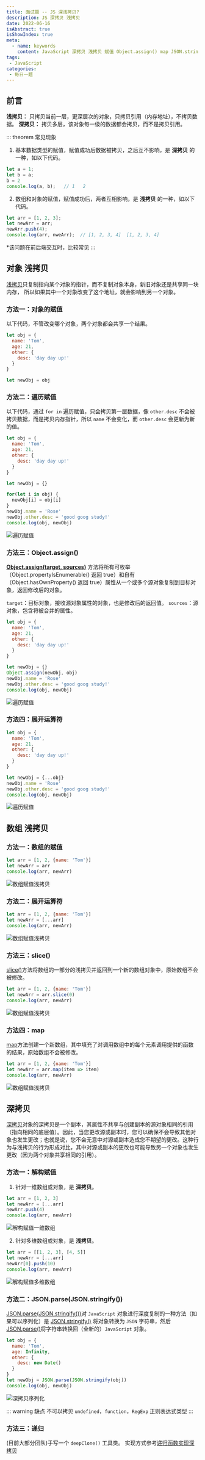 ```yaml
---
title: 面试题 -- JS 深浅拷贝?
description: JS 深拷贝 浅拷贝
date: 2022-06-16
isAbstract: true
isShowIndex: true
meta:
  - name: keywords
    content: JavaScript 深拷贝 浅拷贝 赋值 Object.assign() map JSON.stringfy() JSON.parse()
tags:
 - JavaScript 
categories:
 - 每日一题
---
```



## 前言

**浅拷贝：** 只拷贝当前一层，更深层次的对象，只拷贝引用（内存地址），不拷贝数据。
**深拷贝：** 拷贝多层，该对象每一级的数据都会拷贝，而不是拷贝引用。

<!-- more -->

::: theorem 常见现象
1. 基本数据类型的赋值，赋值成功后数据被拷贝，之后互不影响，是 **深拷贝** 的一种，如以下代码。

```js
let a = 1;
let b = a;
b = 2
console.log(a, b);   // 1   2
```

2. 数组和对象的赋值，赋值成功后，两者互相影响，是 **浅拷贝** 的一种，如以下代码。

```js
let arr = [1, 2, 3];
let newArr = arr;
newArr.push(4);
console.log(arr, nweArr);  // [1, 2, 3, 4]  [1, 2, 3, 4]
```
*该问题在前后端交互时，比较常见
:::

## 对象 浅拷贝

[浅拷贝](https://baike.baidu.com/item/%E6%B5%85%E6%8B%B7%E8%B4%9D/8648181?fr=aladdin)只复制指向某个对象的指针，而不复制对象本身，新旧对象还是共享同一块内存， 所以如果其中一个对象改变了这个地址，就会影响到另一个对象。

### 方法一：对象的赋值

以下代码，不管改变哪个对象，两个对象都会共享一个结果。
```js 9
let obj = {
  name: 'Tom',
  age: 21,
  other: {
    desc: 'day day up!'
  }
}

let newObj = obj
```

### 方法二：遍历赋值

以下代码，通过 `for in` 遍历赋值，只会拷贝第一层数据，像 `other.desc` 不会被拷贝数据，而是拷贝内存指针，所以 `name` 不会变化，而 `other.desc` 会更新为新的值。
```js 11
let obj = {
  name: 'Tom',
  age: 21,
  other: {
    desc: 'day day up!'
  }
}

let newObj = {}

for(let i in obj) {
  newObj[i] = obj[i]
}
newObj.name = 'Rose'
newObj.other.desc = 'good goog study!'
console.log(obj, newObj)
```
![遍历赋值](https://cdn.rayshine.site/深浅拷贝/遍历赋值.png)


### 方法三：Object.assign()

**[Object.assign(target, sources)](https://developer.mozilla.org/zh-CN/docs/Web/JavaScript/Reference/Global_Objects/Object/assign)** 方法将所有可枚举（Object.propertyIsEnumerable() 返回 true）和自有（Object.hasOwnProperty() 返回 true）属性从一个或多个源对象复制到目标对象，返回修改后的对象。

`target`：目标对象，接收源对象属性的对象，也是修改后的返回值。
`sources`：源对象，包含将被合并的属性。

```js
let obj = {
  name: 'Tom',
  age: 21,
  other: {
    desc: 'day day up!'
  }
}

let newObj = {}
Object.assign(newObj, obj)
newObj.name = 'Rose'
newObj.other.desc = 'good goog study!'
console.log(obj, newObj)
```
![遍历赋值](https://cdn.rayshine.site/深浅拷贝/遍历赋值.png)


### 方法四：展开运算符

```js
let obj = {
  name: 'Tom',
  age: 21,
  other: {
    desc: 'day day up!'
  }
}

let newObj = {...obj}
newObj.name = 'Rose'
newObj.other.desc = 'good goog study!'
console.log(obj, newObj)
```
![遍历赋值](https://cdn.rayshine.site/深浅拷贝/遍历赋值.png)

## 数组 浅拷贝

### 方法一：数组的赋值

```js
let arr = [1, 2, {name: 'Tom'}]
let newArr = arr
console.log(arr, newArr)
```
![数组赋值浅拷贝](https://cdn.rayshine.site/深浅拷贝/数组赋值浅拷贝.png)

### 方法二：展开运算符

```js
let arr = [1, 2, {name: 'Tom'}]
let newArr = [...arr]
console.log(arr, newArr)
```
![数组赋值浅拷贝](https://cdn.rayshine.site/深浅拷贝/数组赋值浅拷贝.png)


### 方法三：slice()

[slice()](https://developer.mozilla.org/en-US/docs/Web/JavaScript/Reference/Global_Objects/Array/slice)方法将数组的一部分的浅拷贝并返回到一个新的数组对象中，原始数组不会被修改。

```js
let arr = [1, 2, {name: 'Tom'}]
let newArr = arr.slice(0)
console.log(arr, newArr)
```
![数组赋值浅拷贝](https://cdn.rayshine.site/深浅拷贝/数组赋值浅拷贝.png)


### 方法四：map

[map](https://developer.mozilla.org/en-US/docs/Web/JavaScript/Reference/Global_Objects/Array/map)方法创建一个新数组，其中填充了对调用数组中的每个元素调用提供的函数的结果，原始数组不会被修改。

```js
let arr = [1, 2, {name: 'Tom'}]
let newArr = arr.map(item => item)
console.log(arr, newArr)
```
![数组赋值浅拷贝](https://cdn.rayshine.site/深浅拷贝/数组赋值浅拷贝.png)


## 深拷贝

[深拷贝](https://developer.mozilla.org/en-US/docs/Glossary/Deep_copy)对象的深拷贝是一个副本，其属性不共享与创建副本的源对象相同的引用（指向相同的底层值）。因此，当您更改源或副本时，您可以确保不会导致其他对象也发生更改；也就是说，您不会无意中对源或副本造成您不期望的更改。这种行为与浅拷贝的行为形成对比，其中对源或副本的更改也可能导致另一个对象也发生更改（因为两个对象共享相同的引用）。

### 方法一：解构赋值

1. 针对一维数组或对象，是 **深拷贝**。

```js 2
let arr = [1, 2, 3]
let newArr = [...arr]
newArr.push(4)
console.log(arr, newArr)
```
![解构赋值一维数组](https://cdn.rayshine.site/深浅拷贝/解构赋值一维数组.png)

2. 针对多维数组或对象，是 **浅拷贝**。

```js 2,3
let arr = [[1, 2, 3], [4, 5]]
let newArr = [...arr]
newArr[0].push(10)
console.log(arr, newArr)
```
![解构赋值多维数组](https://cdn.rayshine.site/深浅拷贝/解构赋值多维数组.png)

### 方法二：JSON.parse(JSON.stringify())

[JSON.parse(JSON.stringify())](https://developer.mozilla.org/en-US/docs/Glossary/Deep_copy)对 `JavaScript` 对象进行深度复制的一种方法（如果可以序列化）是 [JSON.stringify()](https://developer.mozilla.org/en-US/docs/Web/JavaScript/Reference/Global_Objects/JSON/stringify) 将对象转换为 `JSON` 字符串，然后 [JSON.parse()](https://developer.mozilla.org/en-US/docs/Web/JavaScript/Reference/Global_Objects/JSON/parse)将字符串转换回（全新的）`JavaScript` 对象。

```js 8
let obj = {
  name: 'Tom',
  age: Infinity,
  other: {
    desc: new Date()
  }
}
let newObj = JSON.parse(JSON.stringify(obj))
console.log(obj, newObj)
```
![深拷贝序列化](https://cdn.rayshine.site/深浅拷贝/深拷贝序列化.png)

::: warning 缺点
不可以拷贝 `undefined`，`function`，`RegExp` 正则表达式类型
:::


### 方法三：递归
(目前大部分团队)手写一个 `deepClone()` 工具类。
实现方式参考[递归函数实现深拷贝](https://blog.csdn.net/weixin_46665155/article/details/117430725)